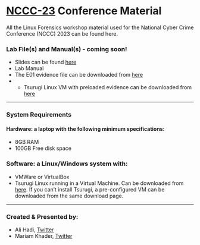 # [NCCC-23](https://www.mass.gov/service-details/national-cyber-crime-conference) Conference Material

All the Linux Forensics workshop material used for the National Cyber Crime Conference (NCCC) 2023 can be found here.

### Lab File(s) and Manual(s) - coming soon!
- Slides can be found [here](https://github.com/ashemery/LinuxForensics/raw/master/Workshops/NCCC23/Files/NCCC23-Linux%20Forensics.pptx)
- Lab Manual
- The E01 evidence file can be downloaded from [here](https://archive.org/details/case1-webserver)
- - Tsurugi Linux VM with preloaded evidence can be downloaded from [here](https://archive.org/details/nccc23-vm)
---


### System Requirements
#### Hardware: a laptop with the following minimum specifications:
- 8GB RAM
- 100GB Free disk space

### Software: a Linux/Windows system with:
- VMWare or VirtualBox
- Tsurugi Linux running in a Virtual Machine. Can be downloaded from [here](https://tsurugi-linux.org/downloads.php). If you can’t install Tsurugi, a pre-configured VM can be downloaded from the same download page.
---

### Created & Presented by:
- Ali Hadi, [Twitter](https://twitter.com/binaryz0ne)
- Mariam Khader, [Twitter](https://twitter.com/maryst33d)
